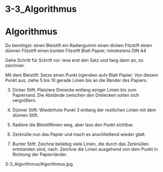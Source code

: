 # 3-3_Algorithmus

# Algorithmus 

Du benötigst: 
einen Bleistift
ein Radiergummi
einen dicken Filzstift 
einen dünnen Filzstift
einen bunten Filzstift 
Blatt Papier, mindestens DIN A4


Gehe Schritt für Schritt vor: lese erst den Satz und fang dann an, zu zeichnen. 


Mit dem Bleistift: Setze einen Punkt irgendwo aufs Blatt Papier. 
Von diesem Punkt aus, ziehe 5 bis 10 gerade Linien bis an die Ränder des Papiers. 


3. Dicker Stift: Platziere Dreiecke entlang einiger Linien bis zum Papierrand. Die Abstände zwischen den Dreiecken sollen sich vergrößern. 
4. Dünner Stift: Wiederhole Punkt 3 entlang der restlichen Linien mit dem dünnen Stift. 


5. Radiere die Bleistiftlinien weg, aber lass den Punkt sichtbar.


6. Zerknülle nun das Papier und mach es anschließend wieder glatt. 
7. Bunter Stift: Zeichne beliebig viele Linien, die durch das Zerknüllen entstanden sind, nach. Zeichne die Linien ausgehend von dem Punkt in Richtung der Papierränder.


3-3_Algorithmus/Algorithmus.jpg
